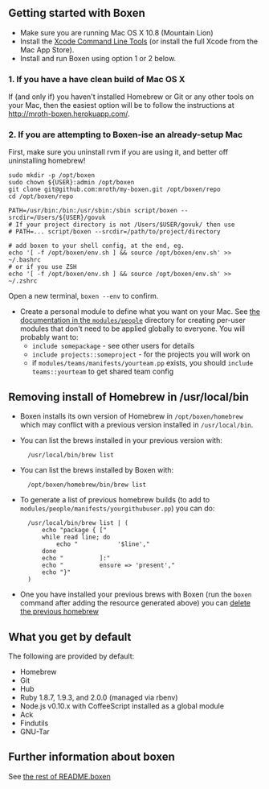 ## Getting started with Boxen

- Make sure you are running Mac OS X 10.8 (Mountain Lion)
- Install the [Xcode Command Line Tools][xcode-cli] (or install the full Xcode
  from the Mac App Store).
- Install and run Boxen using option 1 or 2 below.

[xcode-cli]: https://developer.apple.com/downloads/index.action

### 1. If you have a have clean build of Mac OS X

If (and only if) you haven't installed Homebrew or Git or any other tools on
your Mac, then the easiest option will be to follow the instructions at
http://mroth-boxen.herokuapp.com/.

### 2. If you are attempting to Boxen-ise an already-setup Mac
First, make sure you uninstall rvm if you are using it, and better off uninstalling homebrew!

    sudo mkdir -p /opt/boxen
    sudo chown ${USER}:admin /opt/boxen
    git clone git@github.com:mroth/my-boxen.git /opt/boxen/repo
    cd /opt/boxen/repo

    PATH=/usr/bin:/bin:/usr/sbin:/sbin script/boxen --srcdir=/Users/${USER}/govuk
    # If your project directory is not /Users/$USER/govuk/ then use
    # PATH=... script/boxen --srcdir=/path/to/project/directory

    # add boxen to your shell config, at the end, eg.
    echo '[ -f /opt/boxen/env.sh ] && source /opt/boxen/env.sh' >> ~/.bashrc
    # or if you use ZSH
    echo '[ -f /opt/boxen/env.sh ] && source /opt/boxen/env.sh' >> ~/.zshrc

Open a new terminal, `boxen --env` to confirm.

- Create a personal module to define what you want on your Mac. See [the
  documentation in the `modules/people`](modules/people/README.md) directory for
  creating per-user modules that don't need to be applied globally to everyone.
  You will probably want to:
  - `include somepackage` - see other users for details
  - `include projects::someproject` - for the projects you will work on
  - if `modules/teams/manifests/yourteam.pp` exists, you should `include
    teams::yourteam` to get shared team config

## Removing install of Homebrew in /usr/local/bin

- Boxen installs its own version of Homebrew in `/opt/boxen/homebrew` which may
  conflict with a previous version installed in `/usr/local/bin`.
- You can list the brews installed in your previous version with:

        /usr/local/bin/brew list

- You can list the brews installed by Boxen with:

        /opt/boxen/homebrew/bin/brew list

- To generate a list of previous homebrew builds (to add to
  `modules/people/manifests/yourgithubuser.pp`) you can do:

        /usr/local/bin/brew list | (
            echo "package { ["
            while read line; do
                echo "           '$line',"
            done
            echo "          ]:"
            echo "          ensure => 'present',"
            echo "}"
        )

- One you have installed your previous brews with Boxen (run the `boxen` command
  after adding the resource generated above) you can [delete the previous
  homebrew](https://gist.github.com/mxcl/1173223)

## What you get by default

The following are provided by default:

* Homebrew
* Git
* Hub
* Ruby 1.8.7, 1.9.3, and 2.0.0 (managed via rbenv)
* Node.js v0.10.x with CoffeeScript installed as a global module
* Ack
* Findutils
* GNU-Tar

## Further information about boxen

See [the rest of README.boxen](README.boxen.md)